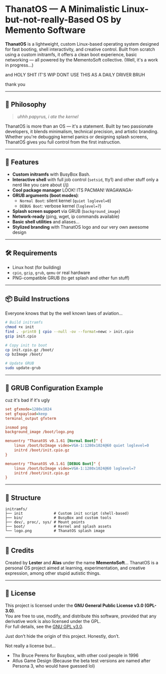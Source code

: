# ThanatOS — A Minimalistic Linux-but-not-really-Based OS by Memento Software

**ThanatOS** is a lightweight, custom Linux-based operating system designed for fast booting, shell interactivity, and creative control. Built from scratch using a custom initramfs, it offers a clean boot experience, basic networking — all powered by the MementoSoft collective. (Well, it's a work in progress...)


and HOLY SHIT IT'S WIP DONT USE THIS AS A DAILY DRIVER BRUH


thank you


---

## 🧠 Philosophy

> *uhhh papyrus, i ate the kernel*

ThanatOS is more than an OS — it's a statement. Built by two passionate developers, it blends minimalism, technical precision, and artistic branding. Whether you're debugging kernel panics or designing splash screens, ThanatOS gives you full control from the first instruction.

---

## 🚀 Features

- **Custom initramfs** with BusyBox Bash.  
- **Interactive shell** with full job control (`setsid`, tty1) and other stuff only a nerd like you care about (/j)
- **Cool package manager** LOOK! ITS PACMAN! WAGAWAGA-
- **GRUB arguments (boot modes)**:  
  - `Normal Boot`: silent kernel (`quiet loglevel=0`)  
  - `DEBUG Boot`: verbose kernel (`loglevel=7`)  
- **Splash screen support** via GRUB (`background_image`)  
- **Network-ready** (ping, wget, ip commands available)  
- **Basic shell utilities** and aliases... 
- **Stylized branding** with ThanatOS logo and our very own awesome design 

---

## 🛠️ Requirements

- Linux host (for building)  
- `cpio`, `gzip`, `grub`, `qemu` or real hardware  
- PNG-compatible GRUB (to get splash and other fun stuff)

---

## 📦 Build Instructions
Everyone knows that by the well known laws of aviation...

```bash
# Build initramfs
chmod +x init
find . -print0 | cpio --null -ov --format=newc > init.cpio
gzip init.cpio

# Copy init to boot
cp init.cpio.gz /boot/
cp bzImage /boot/

# Update GRUB
sudo update-grub
```

---

## 🎨 GRUB Configuration Example
cuz it's bad if it's ugly

```cfg
set gfxmode=1280x1024
set gfxpayload=keep
terminal_output gfxterm

insmod png
background_image /boot/logo.png

menuentry "ThanatOS v0.1.61 [Normal Boot]" {
    linux /boot/bzImage video=VGA-1:1280x1024@60 quiet loglevel=0
    initrd /boot/init.cpio.gz
}

menuentry "ThanatOS v0.1.61 [DEBUG Boot]" {
    linux /boot/bzImage video=VGA-1:1280x1024@60 loglevel=7
    initrd /boot/init.cpio.gz
}
```

---

## 📁 Structure

```
initramfs/
├── init              # Custom init script (shell-based)
├── bin/              # BusyBox and custom tools
├── dev/, proc/, sys/ # Mount points
├── boot/             # Kernel and splash assets
└── logo.png          # ThanatOS splash image
```

---

## 🤝 Credits

Created by **Lester** and **Alas** under the name **MementoSoft**...
ThanatOS is a personal OS project aimed at learning, experimentation, and creative expression, among other stupid autistic things.

---

## 📜 License

This project is licensed under the **GNU General Public License v3.0 (GPL-3.0)**.  
You are free to use, modify, and distribute this software, provided that any derivative work is also licensed under the GPL.  
For full details, see the [GNU GPL v3.0](https://www.gnu.org/licenses/gpl-3.0.en.html).

Just don’t hide the origin of this project. Honestly, don’t.

Not really a license but...
- Thx Bruce Perens for Busybox, with other cool people in 1996
- Atlus Game Design (Because the beta test versions are named after Persona 3, who would have guessed lol)
